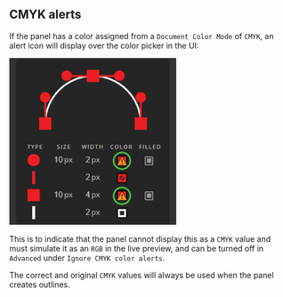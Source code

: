 ## CMYK alerts

If the panel has a color assigned from a `Document Color Mode` of `CMYK`, an alert icon will display over the color picker in the UI:

![](https://raw.githubusercontent.com/Inventsable/minion-pages/master/checkpoint/assets/CMYK-alerts-1.png)

This is to indicate that the panel cannot display this as a `CMYK` value and must simulate it as an `RGB` in the live preview, and can be turned off in `Advanced` under `Ignore CMYK color alerts`.

The correct and original `CMYK` values will always be used when the panel creates outlines.
